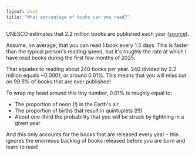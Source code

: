```yaml
---
layout: post
title: "What percentage of books can you read?"
---
```


UNESCO estimates that 2.2 million books are published each year ([source](https://isbndb.com/blog/how-many-books-are-in-the-world/)).

Assume, on average, that you can read 1 book every 1.5 days. This is faster than the typical person's reading speed, but it's roughly the rate at which I have read books during the first few months of 2025.

That equates to reading about 240 books per year. 240 divided by 2.2 million equals ~0.0001, or around 0.01%. This means that you will miss out on 99.9% of books that are ever published!

To wrap my head around this tiny number, 0.01% is roughly equal to:

- The proportion of neon (!) in the Earth's air
- The proportion of births that result in quintuplets (!!!)
- About one-third the probability that you will be struck by lightning in a given year

And this only accounts for the books that are released every year - this ignores the enormous backlog of books released before you are born and learn to read!

